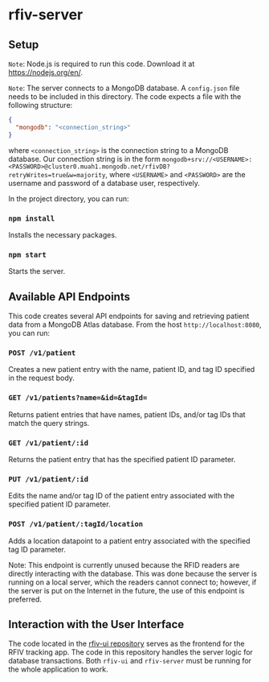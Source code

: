 # rfiv-server

## Setup

`Note`: Node.js is required to run this code. Download it at https://nodejs.org/en/.

`Note`: The server connects to a MongoDB database. A `config.json` file needs to be included in this directory. The code expects a file with the following structure:
```JSON
{
  "mongodb": "<connection_string>"
}
```
where `<connection_string>` is the connection string to a MongoDB database. Our connection string is in the form `mongodb+srv://<USERNAME>:<PASSWORD>@cluster0.muah1.mongodb.net/rfivDB?retryWrites=true&w=majority`, where `<USERNAME>` and `<PASSWORD>` are the username and password of a database user, respectively.

In the project directory, you can run:

### `npm install`

Installs the necessary packages.

### `npm start`

Starts the server.

## Available API Endpoints

This code creates several API endpoints for saving and retrieving patient data from a MongoDB Atlas database. From the host `http://localhost:8080`, you can run:

### `POST /v1/patient`

Creates a new patient entry with the name, patient ID, and tag ID specified in the request body.

### `GET /v1/patients?name=&id=&tagId=`

Returns patient entries that have names, patient IDs, and/or tag IDs that match the query strings.

### `GET /v1/patient/:id`

Returns the patient entry that has the specified patient ID parameter.

### `PUT /v1/patient/:id`

Edits the name and/or tag ID of the patient entry associated with the specified patient ID parameter.

### `POST /v1/patient/:tagId/location`

Adds a location datapoint to a patient entry associated with the specified tag ID parameter.

Note: This endpoint is currently unused because the RFID readers are directly interacting with the database. This was done because the server is running on a local server, which the readers cannot connect to; however, if the server is put on the Internet in the future, the use of this endpoint is preferred.

## Interaction with the User Interface

The code located in the [rfiv-ui repository](https://github.com/ManeuverOn/rfiv-ui) serves as the frontend for the RFIV tracking app. The code in this repository handles the server logic for database transactions. Both `rfiv-ui` and `rfiv-server` must be running for the whole application to work.